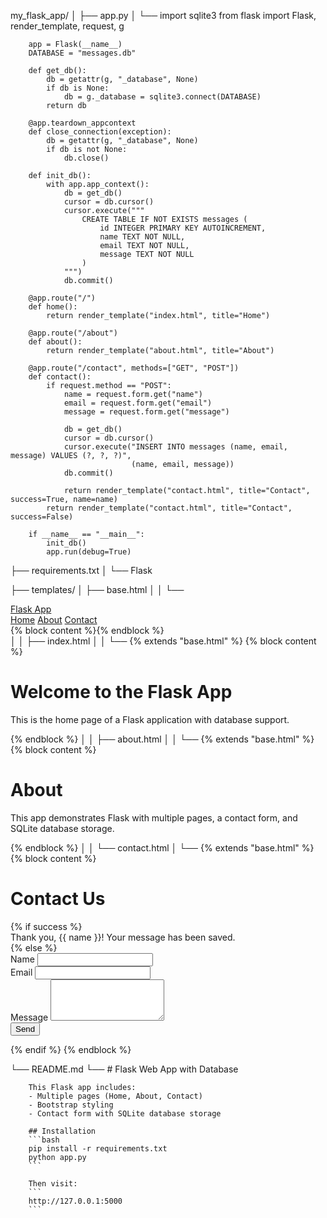 my_flask_app/
│
├── app.py
│   └──
        import sqlite3
        from flask import Flask, render_template, request, g

        app = Flask(__name__)
        DATABASE = "messages.db"

        def get_db():
            db = getattr(g, "_database", None)
            if db is None:
                db = g._database = sqlite3.connect(DATABASE)
            return db

        @app.teardown_appcontext
        def close_connection(exception):
            db = getattr(g, "_database", None)
            if db is not None:
                db.close()

        def init_db():
            with app.app_context():
                db = get_db()
                cursor = db.cursor()
                cursor.execute("""
                    CREATE TABLE IF NOT EXISTS messages (
                        id INTEGER PRIMARY KEY AUTOINCREMENT,
                        name TEXT NOT NULL,
                        email TEXT NOT NULL,
                        message TEXT NOT NULL
                    )
                """)
                db.commit()

        @app.route("/")
        def home():
            return render_template("index.html", title="Home")

        @app.route("/about")
        def about():
            return render_template("about.html", title="About")

        @app.route("/contact", methods=["GET", "POST"])
        def contact():
            if request.method == "POST":
                name = request.form.get("name")
                email = request.form.get("email")
                message = request.form.get("message")

                db = get_db()
                cursor = db.cursor()
                cursor.execute("INSERT INTO messages (name, email, message) VALUES (?, ?, ?)",
                               (name, email, message))
                db.commit()

                return render_template("contact.html", title="Contact", success=True, name=name)
            return render_template("contact.html", title="Contact", success=False)

        if __name__ == "__main__":
            init_db()
            app.run(debug=True)

├── requirements.txt
│   └──
        Flask

├── templates/
│   ├── base.html
│   │   └──
                <!DOCTYPE html>
                <html lang="en">
                <head>
                    <meta charset="UTF-8">
                    <meta name="viewport" content="width=device-width, initial-scale=1.0">
                    <title>{{ title if title else "Flask App" }}</title>
                    <link href="https://cdn.jsdelivr.net/npm/bootstrap@5.3.0/dist/css/bootstrap.min.css" rel="stylesheet">
                </head>
                <body>
                    <nav class="navbar navbar-expand-lg navbar-dark bg-dark">
                        <div class="container">
                            <a class="navbar-brand" href="/">Flask App</a>
                            <div>
                                <a class="nav-link d-inline text-white" href="/">Home</a>
                                <a class="nav-link d-inline text-white" href="/about">About</a>
                                <a class="nav-link d-inline text-white" href="/contact">Contact</a>
                            </div>
                        </div>
                    </nav>
                    <div class="container mt-4">
                        {% block content %}{% endblock %}
                    </div>
                </body>
                </html>
│
│   ├── index.html
│   │   └──
                {% extends "base.html" %}
                {% block content %}
                <h1>Welcome to the Flask App</h1>
                <p class="lead">This is the home page of a Flask application with database support.</p>
                {% endblock %}
│
│   ├── about.html
│   │   └──
                {% extends "base.html" %}
                {% block content %}
                <h1>About</h1>
                <p>This app demonstrates Flask with multiple pages, a contact form, and SQLite database storage.</p>
                {% endblock %}
│
│   └── contact.html
│       └──
                {% extends "base.html" %}
                {% block content %}
                <h1>Contact Us</h1>
                {% if success %}
                    <div class="alert alert-success">Thank you, {{ name }}! Your message has been saved.</div>
                {% else %}
                    <form method="POST">
                        <div class="mb-3">
                            <label class="form-label">Name</label>
                            <input type="text" class="form-control" name="name" required>
                        </div>
                        <div class="mb-3">
                            <label class="form-label">Email</label>
                            <input type="email" class="form-control" name="email" required>
                        </div>
                        <div class="mb-3">
                            <label class="form-label">Message</label>
                            <textarea class="form-control" name="message" rows="4" required></textarea>
                        </div>
                        <button type="submit" class="btn btn-primary">Send</button>
                    </form>
                {% endif %}
                {% endblock %}

└── README.md
    └──
        # Flask Web App with Database

        This Flask app includes:
        - Multiple pages (Home, About, Contact)
        - Bootstrap styling
        - Contact form with SQLite database storage

        ## Installation
        ```bash
        pip install -r requirements.txt
        python app.py
        ```

        Then visit:
        ```
        http://127.0.0.1:5000
        ```

